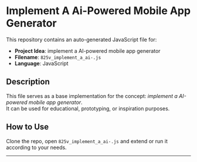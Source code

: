 # Implement A Ai-Powered Mobile App Generator

This repository contains an auto-generated JavaScript file for:

- **Project Idea**: implement a AI-powered mobile app generator
- **Filename**: `825v_implement_a_ai-.js`
- **Language**: JavaScript

## Description

This file serves as a base implementation for the concept: *implement a AI-powered mobile app generator*.  
It can be used for educational, prototyping, or inspiration purposes.

## How to Use

Clone the repo, open `825v_implement_a_ai-.js` and extend or run it according to your needs.

---


